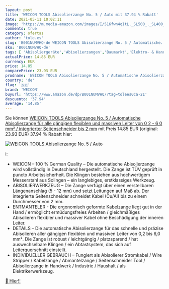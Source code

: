 ```yaml
---
layout: post
title: 'WEICON TOOLS Abisolierzange No. 5 / Auto mit 37.94 % Rabatt'
date: 2021-05-11 10:02:11
image: 'https://m.media-amazon.com/images/I/516fwn4qItL._SL500_._SL400_.jpg'
comments: true
category: ofertas
author: 'tole.es'
slug: 'B001NUMVHQ-de WEICON TOOLS Abisolierzange No. 5 / Automatische...'
sku: 'B001NUMVHQ-de'
tags: [ 'Abisoliergeräte','Abisolierzangen','Baumarkt','Elektro- & Handwerkzeuge','Handwerkzeuge','weicon', ]
actualPrice: 14.85 EUR
currency: EUR
price: 14.85
comparePrice: 23.93 EUR
prodname: 'WEICON TOOLS Abisolierzange No. 5 / Automatische Abisolierzange für alle gängigen flexiblen und massiven Leiter von 0 2 - 6 0 mm² / integrierter Seitenschneider bis 2 mm'
country: 'de'
flag: '🇩🇪'
brand: 'WEICON'
buyurl: 'https://www.amazon.de/dp/B001NUMVHQ/?tag=tolees0ca-21'
descuento: '37.94'
average: '14.85'
---
```


Sie können [WEICON TOOLS Abisolierzange No. 5 / Automatische Abisolierzange für alle gängigen flexiblen und massiven Leiter von 0 2 - 6 0 mm² / integrierter Seitenschneider bis 2 mm](https://www.amazon.de/dp/B001NUMVHQ/?tag=tolees0ca-21) mit Preis 14.85 EUR (original: 23.93 EUR) 37.94 % Rabatt hier:

[![WEICON TOOLS Abisolierzange No. 5 / Auto](https://m.media-amazon.com/images/I/516fwn4qItL._SL500_._SL400_.jpg)](https://www.amazon.de/dp/B001NUMVHQ/?tag=tolees0ca-21)

ℹ️:

- WEICON – 100 % German Quality – Die automatische Abisolierzange wird vollständig in Deutschland hergestellt. Die Zange ist TÜV geprüft in puncto Arbeitssicherheit. Die Klingen bestehen aus hochwertigem Messerstahl aus Solingen – ein langlebiges, erstklassiges Werkzeug.
- ABISOLIERWERKZEUG – Die Zange verfügt über einen verstellbaren Längenanschlag (5 - 12 mm) und setzt Leitungen auf Maß ab. Der integrierte Seitenschneider schneidet Kabel (Cu/Al) bis zu einem Durchmesser von 2 mm.
- ENTMANTELER - Die ergonomisch geformte Kabelzange liegt gut in der Hand / ermöglicht ermüdungsfreies Arbeiten / gleichmäßiges Abisolieren flexibler und massiver Kabel ohne Beschädigung der inneren Leiter.
- DETAILS – Die automatische Abisolierzange für das schnelle und präzise Abisolieren aller gängigen flexiblen und massiven Leiter von 0,2 bis 6,0 mm². Die Zange ist robust / leichtgängig / platzsparend / hat auswechselbare Klingen / ein Abtastsystem, das sich auf Leiterquerschnitt einstellt.
- INDIVIDUELLER GEBRAUCH – Fungiert als Abisolierer Stromkabel / Wire Stripper / Kabelzange / Abmantelzange / Seitenschneider Tool / Abisolierzange in Handwerk / Industrie / Haushalt / als Elektrikerwerkzeug.

[🛒 Hier!!](https://www.amazon.de/dp/B001NUMVHQ/?tag=tolees0ca-21)
